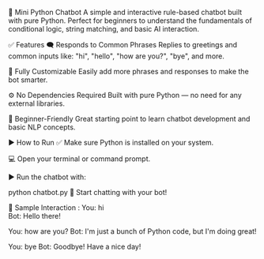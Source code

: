 💬 Mini Python Chatbot
A simple and interactive rule-based chatbot built with pure Python. Perfect for beginners to understand the fundamentals of conditional logic, string matching, and basic AI interaction.

✅ Features
🗨️ Responds to Common Phrases
Replies to greetings and common inputs like:
"hi", "hello", "how are you?", "bye", and more.

🧠 Fully Customizable 
Easily add more phrases and responses to make the bot smarter.

⚙️ No Dependencies Required
Built with pure Python — no need for any external libraries.

🚀 Beginner-Friendly
Great starting point to learn chatbot development and basic NLP concepts.

▶️ How to Run
✅ Make sure Python is installed on your system.

💻 Open your terminal or command prompt.

▶️ Run the chatbot with:

python chatbot.py
💬 Start chatting with your bot!

🧪 Sample Interaction :
You: hi  
Bot: Hello there!

You: how are you?
Bot: I'm just a bunch of Python code, but I'm doing great!

You: bye
Bot: Goodbye! Have a nice day!
